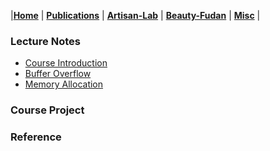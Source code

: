 |[<b>Home</b>](https://hxuhack.github.io/) | [<b>Publications</b>](publication/list) | [<b>Artisan-Lab</b>](lab/page) | [<b>Beauty-Fudan</b>](../photo/page) | [<b>Misc</b>](misc/list) |

### Lecture Notes
- [Course Introduction](memsafe/L0-course_intro.pdf)
- [Buffer Overflow](memsafe/L1-buffer_overflow.pdf)
- [Memory Allocation](memsafe/L2-mem_allocation.pdf)

### Course Project


### Reference 

